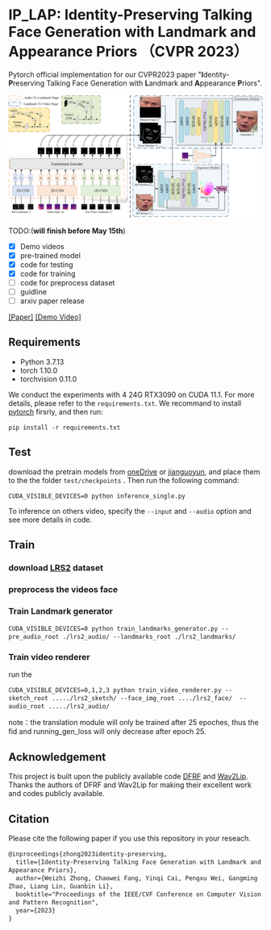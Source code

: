 # IP_LAP: Identity-Preserving Talking Face Generation with Landmark and Appearance Priors （CVPR 2023）

Pytorch official implementation for our CVPR2023 paper "****I****dentity-****P****reserving Talking Face Generation with ****L****andmark and ****A****ppearance ****P****riors".

<img src='./CVPR2023framework.png' width=900>

TODO:(****will finish before May 15th****)
- [x] Demo videos
- [x] pre-trained model
- [x] code for testing
- [x] code for training
- [ ] code for preprocess dataset
- [ ] guidline 
- [ ] arxiv paper release

[[Paper]](https://arxiv.org/abs/coming_soon) [[Demo Video]](https://youtu.be/wtb689iTJC8)

## Requirements
- Python 3.7.13
- torch 1.10.0
- torchvision 0.11.0

We conduct the experiments with 4 24G RTX3090 on CUDA 11.1. For more details, please refer to the `requirements.txt`. We recommand to install [pytorch](https://pytorch.org/) firsrly, and then run:
```
pip install -r requirements.txt
```

## Test
download the pretrain models from [oneDrive](https://1drv.ms/f/s!Amqu9u09qiUGi7UJIADzCCC9rThkpQ?e=P1jG5N) or [jianguoyun](https://www.jianguoyun.com/p/DeXpK34QgZ-EChjI9YcFIAA), and place them to the the folder `test/checkpoints` . Then run the following command:
```
CUDA_VISIBLE_DEVICES=0 python inference_single.py
```
To inference on others video, specify the `--input` and  `--audio` option and see more details in code.


## Train

### download [LRS2](https://www.robots.ox.ac.uk/~vgg/data/lip_reading/lrs2.html) dataset

### preprocess the videos face 



### Train Landmark generator
```
CUDA_VISIBLE_DEVICES=0 python train_landmarks_generator.py --pre_audio_root ./lrs2_audio/ --landmarks_root ./lrs2_landmarks/
```

### Train video renderer
run the 
```
CUDA_VISIBLE_DEVICES=0,1,2,3 python train_video_renderer.py --sketch_root ...../lrs2_sketch/ --face_img_root ..../lrs2_face/  --audio_root ...../lrs2_audio/
```
note：the translation module will only be trained  after 25 epoches, thus the fid and running_gen_loss will only decrease after epoch 25. 


## Acknowledgement
This project is built upon the publicly available code [DFRF](https://github.com/sstzal/DFRF) and [Wav2Lip](https://github.com/Rudrabha/Wav2Lip/tree/master). Thanks the authors of DFRF and Wav2Lip for making their excellent work and codes publicly available.




## Citation
Please cite the following paper if you use this repository in your reseach.
```
@inproceedings{zhong2023identity-preserving,
  title={Identity-Preserving Talking Face Generation with Landmark and Appearance Priors},
  author={Weizhi Zhong, Chaowei Fang, Yinqi Cai, Pengxu Wei, Gangming Zhao, Liang Lin, Guanbin Li},
  booktitle="Proceedings of the IEEE/CVF Conference on Computer Vision and Pattern Recognition",
  year={2023}
}
```



